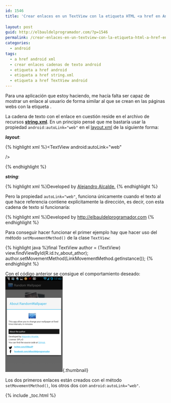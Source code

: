 ```yaml
---
id: 1546
title: 'Crear enlaces en un TextView con la etiqueta HTML <a href en Android'

layout: post
guid: http://elbauldelprogramador.com/?p=1546
permalink: /crear-enlaces-en-un-textview-con-la-etiqueta-html-a-href-en-android/
categories:
  - android
tags:
  - a href android xml
  - crear enlaces cadenas de texto android
  - etiqueta a href android
  - etiqueta a href string.xml
  - etiqueta a href TextView android
---
```

Para una aplicación que estoy haciendo, me hacía falta ser capaz de mostrar un enlace al usuario de forma similar al que se crean en las páginas webs con la etiqueta *<a href=&#8221;&#8221;></a>*. 

La cadena de texto con el enlace en cuestión reside en el archivo de recursos **[string.xml][1]**. En un principio pensé que me bastaría usar la propiedad `android:autoLink="web"` en el [layout.xml][2] de la siguiente forma:  
  
<!--more-->

  
***layout***:

{% highlight xml %}<TextView
                <!-- .... -->
                android:autoLink="web"
                

<!-- .... --> />
{% endhighlight %}

***string***:

{% highlight xml %}<string name="aboutAuthor">Developed by <a href="http://elbauldelprogramador.com">Alejandro Alcalde.</a></string>
{% endhighlight %}

Pero la propiedad `autoLink="web"`, funciona únicamente cuando el texto al que hace referencia contiene explícitamente la dirección, es decir, con esta cadena de texto sí funcionaría:

{% highlight xml %}<string name="aboutAuthor">Developed by http://elbauldelprogramador.com</string>
{% endhighlight %}

Para conseguir hacer funcionar el primer ejemplo hay que hacer uso del método `setMovementMethod()` de la clase `TextView`:

{% highlight java %}final TextView author = (TextView) view.findViewById(R.id.tv_about_athor);
author.setMovementMethod(LinkMovementMethod.getInstance());
{% endhighlight %}

Con el código anterior se consigue el comportamiento deseado:  
[<img src="/images/2013/05/setMovementMethod-example-180x300.png" alt="enlaces en un textview android" width="180" height="300" class="aligncenter size-medium wp-image-1547" />][3]{.thumbnail}

Los dos primeros enlaces están creados con el método `setMovementMethod()`, los otros dos con `android:autoLink="web"`.



 [1]: /opensource/programacion-android-recursos-strings/
 [2]: /opensource/programacion-android-recursos-layout/
 [3]: /images/2013/05/setMovementMethod-example.png

{% include _toc.html %}

